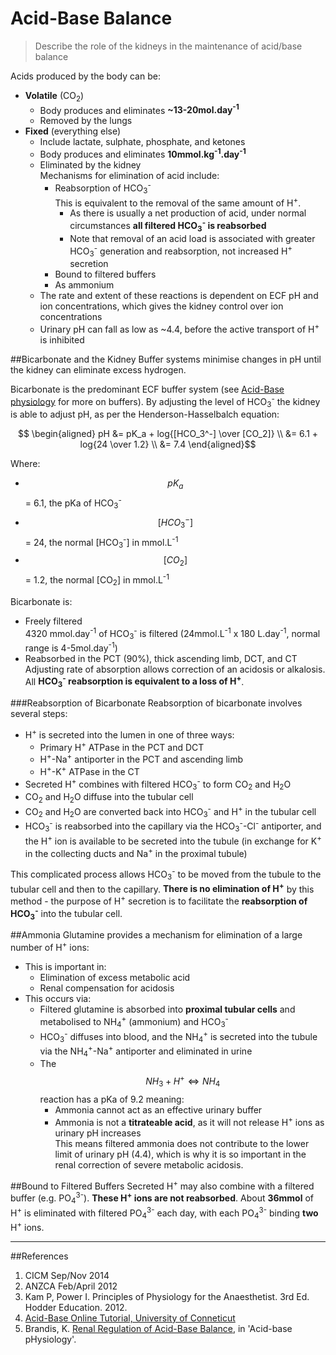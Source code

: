 # Acid-Base Balance
> Describe the role of the kidneys in the maintenance of acid/base balance

Acids produced by the body can be:
* **Volatile** (CO<sub>2</sub>)  
  * Body produces and eliminates <strong>~13-20mol.day<sup>-1</sup></strong>
  * Removed by the lungs
* **Fixed** (everything else)
  * Include lactate, sulphate, phosphate, and ketones
  * Body produces and eliminates <strong>10mmol.kg<sup>-1</sup>.day<sup>-1</sup></strong>
  * Eliminated by the kidney  
  Mechanisms for elimination of acid include:
    * Reabsorption of HCO<sub>3</sub><sup>-</sup>  
      This is equivalent to the removal of the same amount of H<sup>+</sup>.
      * As there is usually a net production of acid, under normal circumstances **all filtered HCO<sub>3</sub><sup>-</sup> is reabsorbed**
      * Note that removal of an acid load is associated with greater HCO<sub>3</sub><sup>-</sup> generation and reabsorption, not increased H<sup>+</sup> secretion 
    * Bound to filtered buffers
    * As ammonium
  * The rate and extent of these reactions is dependent on ECF pH and ion concentrations, which gives the kidney control over ion concentrations
  * Urinary pH can fall as low as ~4.4, before the active transport of H<sup>+</sup> is inhibited

##Bicarbonate and the Kidney
Buffer systems minimise changes in pH until the kidney can eliminate excess hydrogen.

Bicarbonate is the predominant ECF buffer system (see [Acid-Base physiology](principles-of-acid-base-physiology.md) for more on buffers). By adjusting the level of HCO<sub>3</sub><sup>-</sup> the kidney is able to adjust pH, as per the Henderson-Hasselbalch equation:

$$ \begin{aligned}
pH &= pK_a + log{[HCO_3^-] \over [CO_2]} \\
&= 6.1 + log{24 \over 1.2} \\
&= 7.4
\end{aligned}$$

Where:
* $$pK_a$$ = 6.1, the pKa of HCO<sub>3</sub><sup>-</sup>
* $$[HCO_3^-]$$ = 24, the normal [HCO<sub>3</sub><sup>-</sup>] in mmol.L<sup>-1</sup>
* $$[CO_2]$$ = 1.2, the normal [CO<sub>2</sub>] in mmol.L<sup>-1</sup>

Bicarbonate is:
* Freely filtered  
  4320 mmol.day<sup>-1</sup> of HCO<sub>3</sub><sup>-</sup> is filtered (24mmol.L<sup>-1</sup> x 180 L.day<sup>-1</sup>, normal range is 4-5mol.day<sup>-1</sup>)
* Reabsorbed in the PCT (90%), thick ascending limb, DCT, and CT  
  Adjusting rate of absorption allows correction of an acidosis or alkalosis. All **HCO<sub>3</sub><sup>-</sup> reabsorption is equivalent to a loss of H<sup>+</sup>**.

###Reabsorption of Bicarbonate
Reabsorption of bicarbonate involves several steps:
* H<sup>+</sup> is secreted into the lumen in one of three ways:
    * Primary H<sup>+</sup> ATPase in the PCT and DCT
    * H<sup>+</sup>-Na<sup>+</sup> antiporter in the PCT and ascending limb
    * H<sup>+</sup>-K<sup>+</sup> ATPase in the CT
* Secreted H<sup>+</sup> combines with filtered HCO<sub>3</sub><sup>-</sup> to form CO<sub>2</sub> and H<sub>2</sub>O
* CO<sub>2</sub> and H<sub>2</sub>O diffuse into the tubular cell
* CO<sub>2</sub> and H<sub>2</sub>O are converted back into HCO<sub>3</sub><sup>-</sup> and H<sup>+</sup> in the tubular cell
* HCO<sub>3</sub><sup>-</sup> is reabsorbed into the capillary via the HCO<sub>3</sub><sup>-</sup>-Cl<sup>-</sup> antiporter, and the H<sup>+</sup> ion is available to be secreted into the tubule (in exchange for K<sup>+</sup> in the collecting ducts and Na<sup>+</sup> in the proximal tubule)

This complicated process allows HCO<sub>3</sub><sup>-</sup> to be moved from the tubule to the tubular cell and then to the capillary. **There is no elimination of H<sup>+</sup>** by this method - the purpose of H<sup>+</sup> secretion is to facilitate the **reabsorption of HCO<sub>3</sub><sup>-</sup>** into the tubular cell.

##Ammonia
Glutamine provides a mechanism for elimination of a large number of H<sup>+</sup> ions:
* This is important in:
  * Elimination of excess metabolic acid
  * Renal compensation for acidosis
* This occurs via:
  * Filtered glutamine is absorbed into **proximal tubular cells** and metabolised to NH<sub>4</sub><sup>+</sup> (ammonium) and HCO<sub>3</sub><sup>-</sup>
  * HCO<sub>3</sub><sup>-</sup> diffuses into blood, and the NH<sub>4</sub><sup>+</sup> is secreted into the tubule via the NH<sub>4</sub><sup>+</sup>-Na<sup>+</sup> antiporter and eliminated in urine  
  * The $$NH_3 + H^+ \Leftrightarrow NH_4$$ reaction has a pKa of 9.2 meaning:
    * Ammonia cannot act as an effective urinary buffer
    * Ammonia is not a **titrateable acid**, as it will not release H<sup>+</sup> ions as urinary pH increases  
    This means filtered ammonia does not contribute to the lower limit of urinary pH (4.4), which is why it is so important in the renal correction of severe metabolic acidosis.

##Bound to Filtered Buffers
Secreted H<sup>+</sup> may also combine with a filtered buffer (e.g. PO<sub>4</sub><sup>3-</sup>). **These H<sup>+</sup> ions are not reabsorbed**. About **36mmol** of H<sup>+</sup> is eliminated with filtered PO<sub>4</sub><sup>3-</sup> each day, with each PO<sub>4</sub><sup>3-</sup> binding **two** H<sup>+</sup> ions.

---
##References
1. CICM Sep/Nov 2014
2. ANZCA Feb/April 2012
3. Kam P, Power I. Principles of Physiology for the Anaesthetist. 3rd Ed. Hodder Education. 2012.
4. [Acid-Base Online Tutorial, University of Conneticut](http://fitsweb.uchc.edu/student/selectives/TimurGraham/Bicarbonate_reabsorption.html)
5. Brandis, K. [Renal Regulation of Acid-Base Balance](http://www.anaesthesiamcq.com/AcidBaseBook/ab2_4b.php), in 'Acid-base pHysiology'.